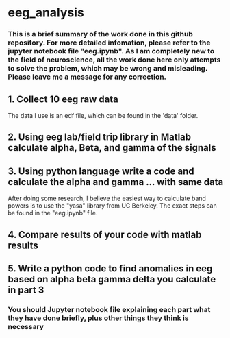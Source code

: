 # eeg_analysis

### This is a brief summary of the work done in this github repository. For more detailed infomation, please refer to the jupyter notebook file "eeg.ipynb". As I am completely new to the field of neuroscience, all the work done here only attempts to solve the problem, which may be wrong and misleading. Please leave me a message for any correction. 

## 1. Collect 10 eeg raw data
The data I use is an edf file, which can be found in the 'data' folder. 

## 2. Using eeg lab/field trip library in Matlab calculate alpha, Beta, and gamma of the signals 


## 3. Using python language write a code and calculate the alpha and gamma … with same data
After doing some research, I believe the easiest way to calculate band powers is to use the "yasa" library from UC Berkeley. The exact steps can be found in the "eeg.ipynb" file.

## 4. Compare results of your code with matlab results 


## 5. Write a python code to find anomalies in eeg based on alpha beta gamma delta you calculate in part 3


### You should Jupyter notebook file explaining each part what they have done briefly, plus other things they think is necessary